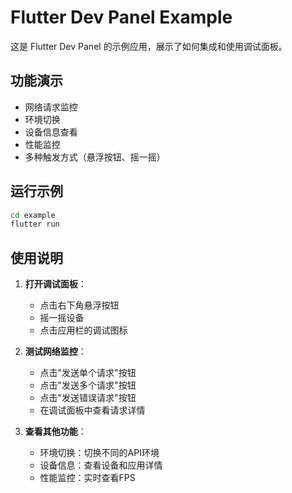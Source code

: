 # Flutter Dev Panel Example

这是 Flutter Dev Panel 的示例应用，展示了如何集成和使用调试面板。

## 功能演示

- 网络请求监控
- 环境切换
- 设备信息查看
- 性能监控
- 多种触发方式（悬浮按钮、摇一摇）

## 运行示例

```bash
cd example
flutter run
```

## 使用说明

1. **打开调试面板**：
   - 点击右下角悬浮按钮
   - 摇一摇设备
   - 点击应用栏的调试图标

2. **测试网络监控**：
   - 点击"发送单个请求"按钮
   - 点击"发送多个请求"按钮
   - 点击"发送错误请求"按钮
   - 在调试面板中查看请求详情

3. **查看其他功能**：
   - 环境切换：切换不同的API环境
   - 设备信息：查看设备和应用详情
   - 性能监控：实时查看FPS
